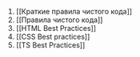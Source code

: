 1. [[Краткие правила чистого кода]]
2. [[Правила чистого кода]]
3. [[HTML Best Practices]]
4. [[CSS Best practices]]
5. [[TS Best Practices]]
